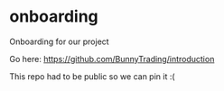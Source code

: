 # onboarding
Onboarding for our project

Go here: https://github.com/BunnyTrading/introduction

This repo had to be public so we can pin it :(
